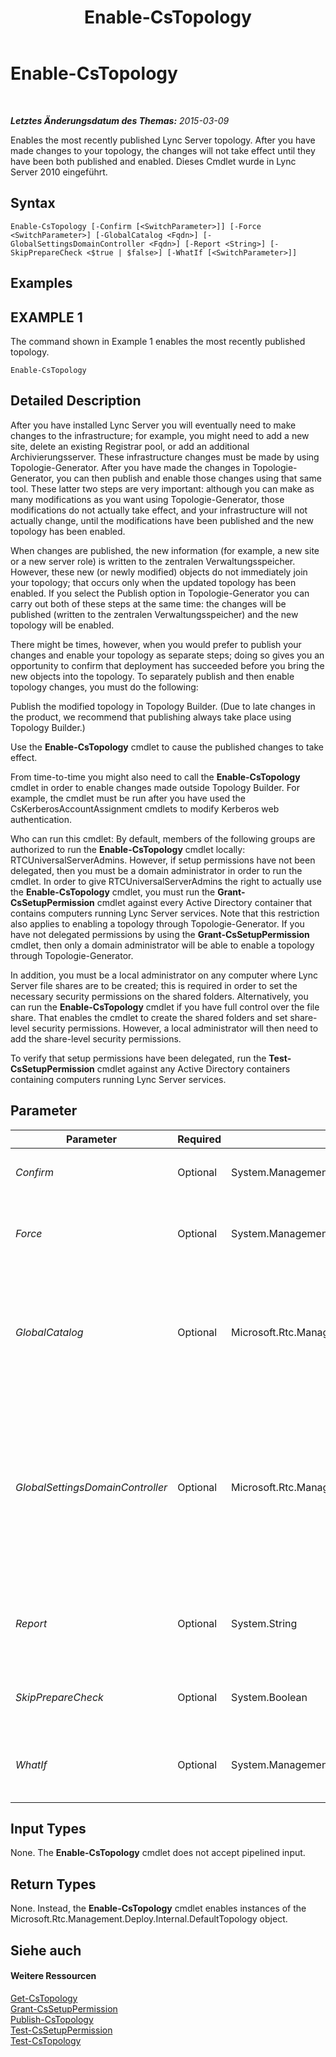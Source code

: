 ﻿---
title: Enable-CsTopology
TOCTitle: Enable-CsTopology
ms:assetid: 5aedffa0-9ca1-4aec-b4ad-c3e409c0ffb2
ms:mtpsurl: https://technet.microsoft.com/de-de/library/Gg398398(v=OCS.15)
ms:contentKeyID: 49294108
ms.date: 05/19/2016
mtps_version: v=OCS.15
ms.translationtype: HT
---

# Enable-CsTopology

 

_**Letztes Änderungsdatum des Themas:** 2015-03-09_

Enables the most recently published Lync Server topology. After you have made changes to your topology, the changes will not take effect until they have been both published and enabled. Dieses Cmdlet wurde in Lync Server 2010 eingeführt.

## Syntax

    Enable-CsTopology [-Confirm [<SwitchParameter>]] [-Force <SwitchParameter>] [-GlobalCatalog <Fqdn>] [-GlobalSettingsDomainController <Fqdn>] [-Report <String>] [-SkipPrepareCheck <$true | $false>] [-WhatIf [<SwitchParameter>]]

## Examples

## EXAMPLE 1

The command shown in Example 1 enables the most recently published topology.

    Enable-CsTopology

## Detailed Description

After you have installed Lync Server you will eventually need to make changes to the infrastructure; for example, you might need to add a new site, delete an existing Registrar pool, or add an additional Archivierungsserver. These infrastructure changes must be made by using Topologie-Generator. After you have made the changes in Topologie-Generator, you can then publish and enable those changes using that same tool. These latter two steps are very important: although you can make as many modifications as you want using Topologie-Generator, those modifications do not actually take effect, and your infrastructure will not actually change, until the modifications have been published and the new topology has been enabled.

When changes are published, the new information (for example, a new site or a new server role) is written to the zentralen Verwaltungsspeicher. However, these new (or newly modified) objects do not immediately join your topology; that occurs only when the updated topology has been enabled. If you select the Publish option in Topologie-Generator you can carry out both of these steps at the same time: the changes will be published (written to the zentralen Verwaltungsspeicher) and the new topology will be enabled.

There might be times, however, when you would prefer to publish your changes and enable your topology as separate steps; doing so gives you an opportunity to confirm that deployment has succeeded before you bring the new objects into the topology. To separately publish and then enable topology changes, you must do the following:

Publish the modified topology in Topology Builder. (Due to late changes in the product, we recommend that publishing always take place using Topology Builder.)

Use the **Enable-CsTopology** cmdlet to cause the published changes to take effect.

From time-to-time you might also need to call the **Enable-CsTopology** cmdlet in order to enable changes made outside Topology Builder. For example, the cmdlet must be run after you have used the CsKerberosAccountAssignment cmdlets to modify Kerberos web authentication.

Who can run this cmdlet: By default, members of the following groups are authorized to run the **Enable-CsTopology** cmdlet locally: RTCUniversalServerAdmins. However, if setup permissions have not been delegated, then you must be a domain administrator in order to run the cmdlet. In order to give RTCUniversalServerAdmins the right to actually use the **Enable-CsTopology** cmdlet, you must run the **Grant-CsSetupPermission** cmdlet against every Active Directory container that contains computers running Lync Server services. Note that this restriction also applies to enabling a topology through Topologie-Generator. If you have not delegated permissions by using the **Grant-CsSetupPermission** cmdlet, then only a domain administrator will be able to enable a topology through Topologie-Generator.

In addition, you must be a local administrator on any computer where Lync Server file shares are to be created; this is required in order to set the necessary security permissions on the shared folders. Alternatively, you can run the **Enable-CsTopology** cmdlet if you have full control over the file share. That enables the cmdlet to create the shared folders and set share-level security permissions. However, a local administrator will then need to add the share-level security permissions.

To verify that setup permissions have been delegated, run the **Test-CsSetupPermission** cmdlet against any Active Directory containers containing computers running Lync Server services.

## Parameter


<table>
<colgroup>
<col style="width: 25%" />
<col style="width: 25%" />
<col style="width: 25%" />
<col style="width: 25%" />
</colgroup>
<thead>
<tr class="header">
<th>Parameter</th>
<th>Required</th>
<th>Type</th>
<th>Description</th>
</tr>
</thead>
<tbody>
<tr class="odd">
<td><p><em>Confirm</em></p></td>
<td><p>Optional</p></td>
<td><p>System.Management.Automation.SwitchParameter</p></td>
<td><p>Fordert Sie vor der Ausführung des Befehls zum Bestätigen auf.</p></td>
</tr>
<tr class="even">
<td><p><em>Force</em></p></td>
<td><p>Optional</p></td>
<td><p>System.Management.Automation.SwitchParameter</p></td>
<td><p>Suppresses the display of any non-fatal error message that might occur when running the command.</p></td>
</tr>
<tr class="odd">
<td><p><em>GlobalCatalog</em></p></td>
<td><p>Optional</p></td>
<td><p>Microsoft.Rtc.Management.Deploy.Fqdn</p></td>
<td><p>Fully qualified domain name (FQDN) of a global catalog server in your domain. This parameter is not required if you are running the <strong>Enable-CsTopology</strong> cmdlet on a computer with an account in your domain.</p></td>
</tr>
<tr class="even">
<td><p><em>GlobalSettingsDomainController</em></p></td>
<td><p>Optional</p></td>
<td><p>Microsoft.Rtc.Management.Deploy.Fqdn</p></td>
<td><p>FQDN of a domain controller where global settings are stored. If global settings are stored in the System container in Active Directory-Domänendienste, then this parameter must point to the root domain controller. If global settings are stored in the Configuration container, then any domain controller can be used and this parameter can be omitted.</p></td>
</tr>
<tr class="odd">
<td><p><em>Report</em></p></td>
<td><p>Optional</p></td>
<td><p>System.String</p></td>
<td><p>Enables you to specify a file path for the log file created when the cmdlet runs. For example: -Report &quot;C:\Logs\Enable_Topology.html&quot;</p></td>
</tr>
<tr class="even">
<td><p><em>SkipPrepareCheck</em></p></td>
<td><p>Optional</p></td>
<td><p>System.Boolean</p></td>
<td><p>If set to True ($True) the <strong>Enable-CsTopology</strong> cmdlet will skip its initial preparation check.</p></td>
</tr>
<tr class="odd">
<td><p><em>WhatIf</em></p></td>
<td><p>Optional</p></td>
<td><p>System.Management.Automation.SwitchParameter</p></td>
<td><p>Beschreibt die Auswirkungen einer Ausführung des Befehls, ohne den Befehl tatsächlich auszuführen.</p></td>
</tr>
</tbody>
</table>


## Input Types

None. The **Enable-CsTopology** cmdlet does not accept pipelined input.

## Return Types

None. Instead, the **Enable-CsTopology** cmdlet enables instances of the Microsoft.Rtc.Management.Deploy.Internal.DefaultTopology object.

## Siehe auch

#### Weitere Ressourcen

[Get-CsTopology](get-cstopology.md)  
[Grant-CsSetupPermission](grant-cssetuppermission.md)  
[Publish-CsTopology](publish-cstopology.md)  
[Test-CsSetupPermission](test-cssetuppermission.md)  
[Test-CsTopology](test-cstopology.md)

